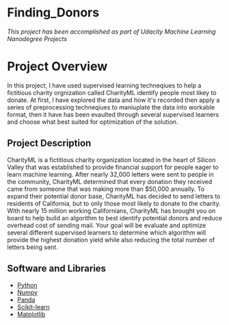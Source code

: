 # Finding_Donors

*This project has been accomplished as part of Udacity Machine Learning Nanodegree Projects*

# Project Overview
In this project, I have used supervised learning techneqiues to help a fictitious charity orgnization called CharityML identify people most likey to donate.
At first, I have explored the data and how it's recorded then apply a series of preprocessing techneqiues to maniuplate the data into workable format, then it have has been evaulted through several supervised learners and choose what best suited for optimization of the solution.

## Project Description
CharityML is a fictitious charity organization located in the heart of Silicon Valley that was established to provide financial support for people eager to learn machine learning. After nearly 32,000 letters were sent to people in the community, CharityML determined that every donation they received came from someone that was making more than $50,000 annually. To expand their potential donor base, CharityML has decided to send letters to residents of California, but to only those most likely to donate to the charity. With nearly 15 million working Californians, CharityML has brought you on board to help build an algorithm to best identify potential donors and reduce overhead cost of sending mail. Your goal will be evaluate and optimize several different supervised learners to determine which algorithm will provide the highest donation yield while also reducing the total number of letters being sent.

## Software and Libraries

* [Python](https://www.python.org/downloads/release/python-364/)
* [Numpy](https://numpy.org/)
* [Panda](https://pandas.pydata.org/)
* [Scikit-learn](https://scikit-learn.org/0.17/install.html)
* [Matplotlib](https://matplotlib.org/)

